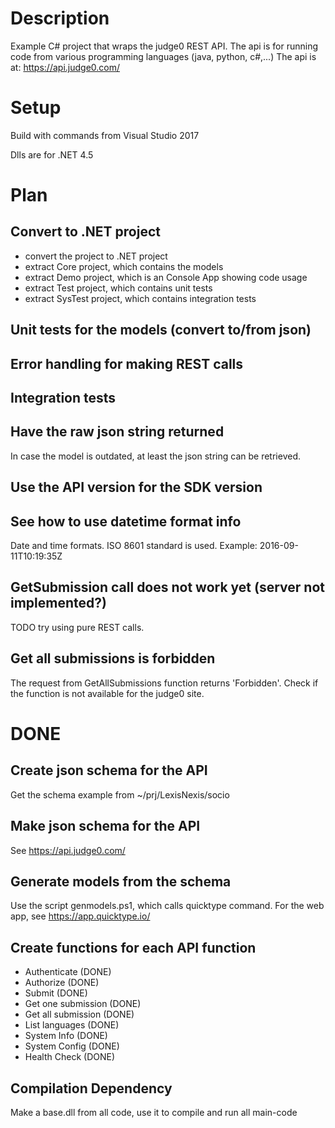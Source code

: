 # Description

Example C# project that wraps the judge0 REST API.
The api is for running code from various programming languages
(java, python, c#,...)
The api is at:
https://api.judge0.com/

# Setup

Build with commands from Visual Studio 2017

Dlls are for .NET 4.5

# Plan

## Convert to .NET project

- convert the project to .NET project
- extract Core project, which contains the models
- extract Demo project, which is an Console App showing code usage
- extract Test project, which contains unit tests
- extract SysTest project, which contains integration tests

## Unit tests for the models (convert to/from json)
## Error handling for making REST calls
## Integration tests
## Have the raw json string returned
In case the model is outdated, at least the json string can be retrieved.
## Use the API version for the SDK version
## See how to use datetime format info
Date and time formats.
ISO 8601 standard is used.
Example: 2016-09-11T10:19:35Z
## GetSubmission call does not work yet (server not implemented?)
TODO try using pure REST calls.
## Get all submissions is forbidden
The request from GetAllSubmissions function returns 'Forbidden'.
Check if the function is not available for the judge0 site.

# DONE
## Create json schema for the API
Get the schema example from ~/prj/LexisNexis/socio

## Make json schema for the API
See https://api.judge0.com/

## Generate models from the schema
Use the script genmodels.ps1, which calls quicktype command.
For the web app, see https://app.quicktype.io/

## Create functions for each API function
- Authenticate (DONE)
- Authorize (DONE)
- Submit (DONE)
- Get one submission (DONE)
- Get all submission (DONE)
- List languages (DONE)
- System Info (DONE)
- System Config (DONE)
- Health Check (DONE)
## Compilation Dependency
Make a base.dll from all code, use it to compile and run all main-code
